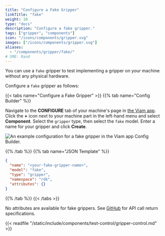 ```yaml
---
title: "Configure a Fake Gripper"
linkTitle: "fake"
weight: 10
type: "docs"
description: "Configure a fake gripper."
tags: ["gripper", "components"]
icon: "/icons/components/gripper.svg"
images: ["/icons/components/gripper.svg"]
aliases:
  - "/components/gripper/fake/"
# SME: Rand
---
```


You can use a `fake` gripper to test implementing a gripper on your machine without any physical hardware.

Configure a `fake` gripper as follows:

{{< tabs name="Configure a Fake Gripper" >}}
{{% tab name="Config Builder" %}}

Navigate to the **CONFIGURE** tab of your machine's page in [the Viam app](https://app.viam.com).
Click the **+** icon next to your machine part in the left-hand menu and select **Component**.
Select the `gripper` type, then select the `fake` model.
Enter a name for your gripper and click **Create**.

![An example configuration for a fake gripper in the Viam app Config Builder.](/components/gripper/fake-gripper-ui-config.png)

{{% /tab %}}
{{% tab name="JSON Template" %}}

```json {class="line-numbers linkable-line-numbers"}
{
  "name": "<your-fake-gripper-name>",
  "model": "fake",
  "type": "gripper",
  "namespace": "rdk",
  "attributes": {}
}
```

{{% /tab %}}
{{< /tabs >}}

No attributes are available for fake grippers.
See [GitHub](https://github.com/viamrobotics/rdk/blob/main/components/gripper/fake/gripper.go) for API call return specifications.

{{< readfile "/static/include/components/test-control/gripper-control.md" >}}
